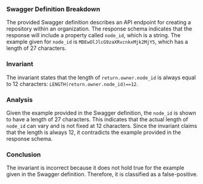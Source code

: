 ### Swagger Definition Breakdown
The provided Swagger definition describes an API endpoint for creating a repository within an organization. The response schema indicates that the response will include a property called `node_id`, which is a string. The example given for `node_id` is `MDEwOlJlcG9zaXRvcnkxMjk2MjY5`, which has a length of 27 characters.

### Invariant
The invariant states that the length of `return.owner.node_id` is always equal to 12 characters: `LENGTH(return.owner.node_id)==12`. 

### Analysis
Given the example provided in the Swagger definition, the `node_id` is shown to have a length of 27 characters. This indicates that the actual length of `node_id` can vary and is not fixed at 12 characters. Since the invariant claims that the length is always 12, it contradicts the example provided in the response schema. 

### Conclusion
The invariant is incorrect because it does not hold true for the example given in the Swagger definition. Therefore, it is classified as a false-positive.
